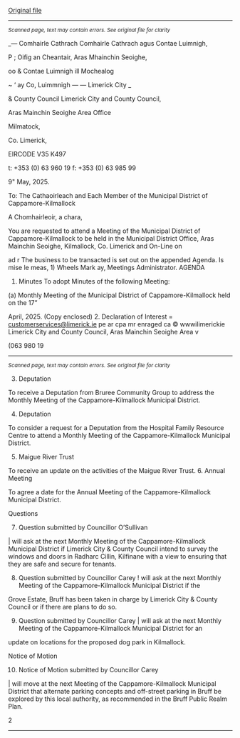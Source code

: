 [Original file](https://www.limerick.ie/sites/default/files/media/documents/2025-05/00-agenda.pdf)

---
*<small>Scanned page, text may contain errors. See original file for clarity</small>*  

_— Comhairle Cathrach Comhairle Cathrach agus Contae Luimnigh,

P ; Oifig an Cheantair, Aras Mhainchin Seoighe,

oo & Contae Luimnigh ill Mochealog

~ ‘ ay Co, Luimmnigh
— — Limerick City _

& County Council Limerick City and County Council,

Aras Mainchin Seoighe Area Office

Milmatock,

Co. Limerick,

EIRCODE V35 K497

t: +353 (0) 63 960 19
f: +353 (0) 63 985 99

9" May, 2025.

To: The Cathaoirleach and Each Member of the Municipal District of Cappamore-Kilmallock

A Chomhairleoir, a chara,

You are requested to attend a Meeting of the Municipal District of Cappamore-Kilmallock to be held
in the Municipal District Office, Aras Mainchin Seoighe, Kilmallock, Co. Limerick and On-Line on

ad r The business to be transacted is set out on the appended
Agenda.
Is mise le meas,
1)
Wheels
Mark ay,
Meetings Administrator.
AGENDA

1. Minutes
To adopt Minutes of the following Meeting:

(a) Monthly Meeting of the Municipal District of Cappamore-Kilmallock held on the 17”

April, 2025.
(Copy enclosed)
2. Declaration of Interest
= customerservices@limerick.ie
pe ar cpa mr enraged ca © wwwilimerickie
Limerick City and County Council, Aras Mainchin Seoighe Area v

(063 980 19


---
*<small>Scanned page, text may contain errors. See original file for clarity</small>*  

3. Deputation

To receive a Deputation from Bruree Community Group to address the Monthly Meeting of
the Cappamore-Kilmallock Municipal District.

4. Deputation

To consider a request for a Deputation from the Hospital Family Resource Centre to attend a
Monthly Meeting of the Cappamore-Kilmallock Municipal District.

5. Maigue River Trust

To receive an update on the activities of the Maigue River Trust.
6. Annual Meeting

To agree a date for the Annual Meeting of the Cappamore-Kilmallock Municipal District.

Questions

7. Question submitted by Councillor O’Sullivan

| will ask at the next Monthly Meeting of the Cappamore-Kilmallock Municipal District if Limerick
City & County Council intend to survey the windows and doors in Radharc Cillin, Kilfinane with a
view to ensuring that they are safe and secure for tenants.

8. Question submitted by Councillor Carey
! will ask at the next Monthly Meeting of the Cappamore-Kilmallock Municipal District if the

Grove Estate, Bruff has been taken in charge by Limerick City & County Council or if there are
plans to do so.

9. Question submitted by Councillor Carey
| will ask at the next Monthly Meeting of the Cappamore-Kilmallock Municipal District for an

update on locations for the proposed dog park in Kilmallock.

Notice of Motion

10. Notice of Motion submitted by Councillor Carey

| will move at the next Meeting of the Cappamore-Kilmallock Municipal District that alternate
parking concepts and off-street parking in Bruff be explored by this local authority, as
recommended in the Bruff Public Realm Plan.

2


---
